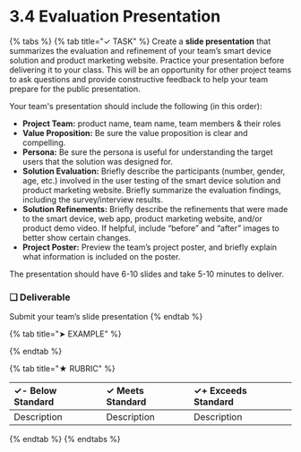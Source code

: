 # 3.4 Evaluation Presentation

{% tabs %}
{% tab title="✓ TASK" %}
Create a **slide presentation** that summarizes the evaluation and refinement of your team’s smart device solution and product marketing website. Practice your presentation before delivering it to your class. This will be an opportunity for other project teams to ask questions and provide constructive feedback to help your team prepare for the public presentation.

Your team's presentation should include the following \(in this order\):

* **Project Team:**  product name, team name, team members & their roles
* **Value Proposition:**  Be sure the value proposition is clear and compelling.
* **Persona:**  Be sure the persona is useful for understanding the target users that the solution was designed for.
* **Solution Evaluation:**  Briefly describe the participants \(number, gender, age, etc.\) involved in the user testing of the smart device solution and product marketing website. Briefly summarize the evaluation findings, including the survey/interview results.
* **Solution Refinements:**  Briefly describe the refinements that were made to the smart device, web app, product marketing website, and/or product demo video. If helpful, include “before” and “after” images to better show certain changes.
* **Project Poster:**  Preview the team’s project poster, and briefly explain what information is included on the poster.

The presentation should have 6-10 slides and take 5-10 minutes to deliver.

### **❏ Deliverable**

Submit your team’s slide presentation
{% endtab %}

{% tab title="➤ EXAMPLE" %}

{% endtab %}

{% tab title="★ RUBRIC" %}


| **✓- Below Standard** | **✓ Meets Standard** | **✓+ Exceeds Standard** |
| :--- | :--- | :--- |
| Description | Description | Description |
{% endtab %}
{% endtabs %}

